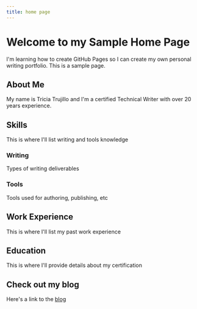 ```yaml
---
title: home page
---
```


# Welcome to my Sample Home Page

I'm learning how to create GitHub Pages so I can create my own personal writing portfolio. This is a sample page. 

## About Me

My name is Tricia Trujillo and I'm a certified Technical Writer with over 20 years experience. 

## Skills

This is where I'll list writing and tools knowledge

### Writing
Types of writing deliverables

### Tools
Tools used for authoring, publishing, etc

## Work Experience

This is where I'll list my past work experience

## Education

This is where I'll provide details about my certification

## Check out my blog

Here's a link to the [blog](https://triciatrujillo.github.io/posts/)
